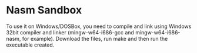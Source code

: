# Nasm Sandbox

To use it on Windows/DOSBox, you need to compile and link using Windows 32bit compiler and linker (mingw-w64-i686-gcc and mingw-w64-i686-nasm, for example). Download the files, run make and then run the executable created.
